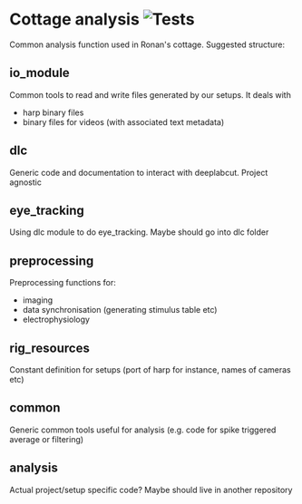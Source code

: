 # Cottage analysis ![Tests](https://github.com/znamlab/cottage_analysis/actions/workflows/python-package.yml/badge.svg)

Common analysis function used in Ronan's cottage. Suggested structure:

## io_module

Common tools to read and write files generated by our setups. It deals with

- harp binary files
- binary files for videos (with associated text metadata)

## dlc

Generic code and documentation to interact with deeplabcut. Project agnostic

## eye_tracking

Using dlc module to do eye_tracking. Maybe should go into dlc folder

## preprocessing

Preprocessing functions for:

- imaging
- data synchronisation (generating stimulus table etc)
- electrophysiology

## rig_resources

Constant definition for setups (port of harp for instance, names of cameras etc)

## common

Generic common tools useful for analysis (e.g. code for spike triggered average or filtering)

## analysis

Actual project/setup specific code? Maybe should live in another repository
